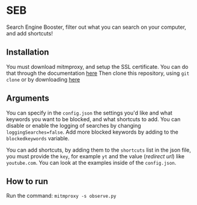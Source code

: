 # SEB
Search Engine Booster, filter out what you can search on your computer, and add shortcuts!

## Installation
You must download mitmproxy, and setup the SSL certificate.
You can do that through the documentation [here](https://mitmproxy.org)
Then clone this repository, using `git clone` or by downloading [here](https://github.com/FaisalAbusharar/SEB/archive/refs/heads/main.zip)

## Arguments
You can specify in the `config.json` the settings you'd like and what keywords you want to be blocked, and what shortcuts to add.
You can disable or enable the logging of searches by changing `loggingSearches=false`.
Add more blocked keywords by adding to the `blockedkeywords` variable.

You can add shortcuts, by adding them to the `shortcuts` list in the json file, you must provide the `key`, for example `yt` and the value (*redirect url*) like `youtube.com`.
You can look at the examples inside of the `config.json`.

## How to run
Run the command:
`mitmproxy -s observe.py`
